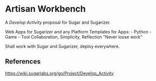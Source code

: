 Artisan Workbench
=================

A *Develop Activity* proposal for Sugar and Sugarizer.

Web Apps for Sugarizer and any Platform
Templates for Apps:
    - Python
    - Game
    - Tool
Collaboration, Simplicity, Reflection
    "Never loose work"

Shall work with Sugar and Sugarizer, deploy everywhere.

## References

https://wiki.sugarlabs.org/go/Project/Develop_Activity
